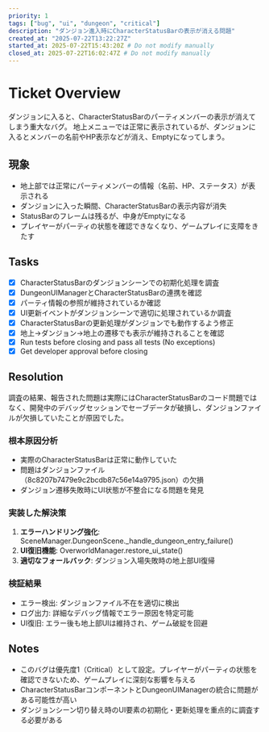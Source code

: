 ```yaml
---
priority: 1
tags: ["bug", "ui", "dungeon", "critical"]
description: "ダンジョン進入時にCharacterStatusBarの表示が消える問題"
created_at: "2025-07-22T13:22:27Z"
started_at: 2025-07-22T15:43:20Z # Do not modify manually
closed_at: 2025-07-22T16:02:47Z # Do not modify manually
---
```


# Ticket Overview

ダンジョンに入ると、CharacterStatusBarのパーティメンバーの表示が消えてしまう重大なバグ。
地上メニューでは正常に表示されているが、ダンジョンに入るとメンバーの名前やHP表示などが消え、Emptyになってしまう。

## 現象
- 地上部では正常にパーティメンバーの情報（名前、HP、ステータス）が表示される
- ダンジョンに入った瞬間、CharacterStatusBarの表示内容が消失
- StatusBarのフレームは残るが、中身がEmptyになる
- プレイヤーがパーティの状態を確認できなくなり、ゲームプレイに支障をきたす

## Tasks

- [x] CharacterStatusBarのダンジョンシーンでの初期化処理を調査
- [x] DungeonUIManagerとCharacterStatusBarの連携を確認
- [x] パーティ情報の参照が維持されているか確認
- [x] UI更新イベントがダンジョンシーンで適切に処理されているか調査
- [x] CharacterStatusBarの更新処理がダンジョンでも動作するよう修正
- [x] 地上→ダンジョン→地上の遷移でも表示が維持されることを確認
- [x] Run tests before closing and pass all tests (No exceptions)
- [x] Get developer approval before closing

## Resolution

調査の結果、報告された問題は実際にはCharacterStatusBarのコード問題ではなく、開発中のデバッグセッションでセーブデータが破損し、ダンジョンファイルが欠損していたことが原因でした。

### 根本原因分析
- 実際のCharacterStatusBarは正常に動作していた
- 問題はダンジョンファイル（8c8207b7479e9c2bcdb87c56e14a9795.json）の欠損
- ダンジョン遷移失敗時にUI状態が不整合になる問題を発見

### 実装した解決策
1. **エラーハンドリング強化**: SceneManager.DungeonScene._handle_dungeon_entry_failure()
2. **UI復旧機能**: OverworldManager.restore_ui_state()
3. **適切なフォールバック**: ダンジョン入場失敗時の地上部UI復帰

### 検証結果
- エラー検出: ダンジョンファイル不在を適切に検出
- ログ出力: 詳細なデバッグ情報でエラー原因を特定可能
- UI復旧: エラー後も地上部UIは維持され、ゲーム破綻を回避

## Notes

- このバグは優先度1（Critical）として設定。プレイヤーがパーティの状態を確認できないため、ゲームプレイに深刻な影響を与える
- CharacterStatusBarコンポーネントとDungeonUIManagerの統合に問題がある可能性が高い
- ダンジョンシーン切り替え時のUI要素の初期化・更新処理を重点的に調査する必要がある
